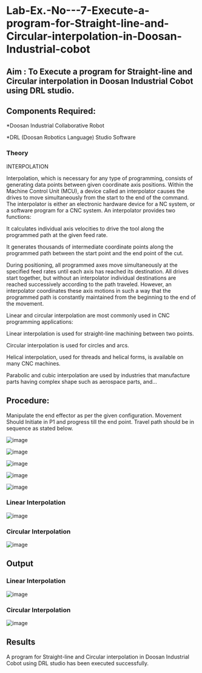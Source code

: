 # Lab-Ex.-No---7-Execute-a-program-for-Straight-line-and-Circular-interpolation-in-Doosan-Industrial-cobot
## Aim : To Execute a program for Straight-line and Circular interpolation in Doosan Industrial Cobot using DRL studio.

## Components Required:

*Doosan Industrial Collaborative Robot

*DRL (Doosan Robotics Language) Studio Software

### Theory 
INTERPOLATION

Interpolation, which is necessary for any type of programming, consists of generating data points between given coordinate axis positions. Within the Machine Control Unit (MCU), a device called an interpolator causes the drives to move simultaneously from the start to the end of the command. The interpolator is either an electronic hardware device for a NC system, or a software program for a CNC system. An interpolator provides two functions:

It calculates individual axis velocities to drive the tool along the programmed path at the given feed rate.

It generates thousands of intermediate coordinate points along the programmed path between the start point and the end point of the cut.

During positioning, all programmed axes move simultaneously at the specified feed rates until each axis has reached its destination. All drives start together, but without an interpolator individual destinations are reached successively according to the path traveled. However, an interpolator coordinates these axis motions in such a way that the programmed path is constantly maintained from the beginning to the end of the movement.

Linear and circular interpolation are most commonly used in CNC programming applications:

Linear interpolation is used for straight-line machining between two points.

Circular interpolation is used for circles and arcs.

Helical interpolation, used for threads and helical forms, is available on many CNC machines.

Parabolic and cubic interpolation are used by industries that manufacture parts having complex shape such as aerospace parts, and...

## Procedure:

Manipulate the end effector as per the given configuration. Movement Should Initiate in P1 and progress till the end point. Travel path should be in sequence as stated below.

![image](https://github.com/SamIsrael/Lab-Ex.-No---7-Execute-a-program-for-Straight-line-and-Circular-interpolation-in-Doosan-Industrial-C/assets/118707037/bf34c611-fcdb-43f7-a9c0-245eb9eddd91)

![image](https://github.com/SamIsrael/Lab-Ex.-No---7-Execute-a-program-for-Straight-line-and-Circular-interpolation-in-Doosan-Industrial-C/assets/118707037/d7a0c1c9-0c71-49b4-a9a9-8d34050fdbf5)

![image](https://github.com/SamIsrael/Lab-Ex.-No---7-Execute-a-program-for-Straight-line-and-Circular-interpolation-in-Doosan-Industrial-C/assets/118707037/c4cfeb12-d785-421f-aa13-49a3105ad6b7)

![image](https://github.com/SamIsrael/Lab-Ex.-No---7-Execute-a-program-for-Straight-line-and-Circular-interpolation-in-Doosan-Industrial-C/assets/118707037/62424065-62f2-4fa7-9cfd-398b117b89bb)

![image](https://github.com/SamIsrael/Lab-Ex.-No---7-Execute-a-program-for-Straight-line-and-Circular-interpolation-in-Doosan-Industrial-C/assets/118707037/740d46d1-bd52-4ee6-a978-550da73a38ba)


### Linear Interpolation

![image](https://github.com/SamIsrael/Lab-Ex.-No---7-Execute-a-program-for-Straight-line-and-Circular-interpolation-in-Doosan-Industrial-C/assets/118707037/86986a97-f9ab-4fed-be56-c746a12b7f6f)








### Circular Interpolation

![image](https://github.com/SamIsrael/Lab-Ex.-No---7-Execute-a-program-for-Straight-line-and-Circular-interpolation-in-Doosan-Industrial-C/assets/118707037/2e489dc1-38dd-41a9-9a9e-264c327f659c)

## Output

### Linear Interpolation
![image](https://github.com/SamIsrael/Lab-Ex.-No---7-Execute-a-program-for-Straight-line-and-Circular-interpolation-in-Doosan-Industrial-C/assets/118707037/9c4ce457-da11-4528-b7cd-58ea5b8ab71f)

### Circular Interpolation
![image](https://github.com/SamIsrael/Lab-Ex.-No---7-Execute-a-program-for-Straight-line-and-Circular-interpolation-in-Doosan-Industrial-C/assets/118707037/b75705db-8809-496d-a7d7-f926c7d5d483)




## Results 

A program for Straight-line and Circular interpolation in Doosan Industrial Cobot using DRL studio has been executed successfully.

 
